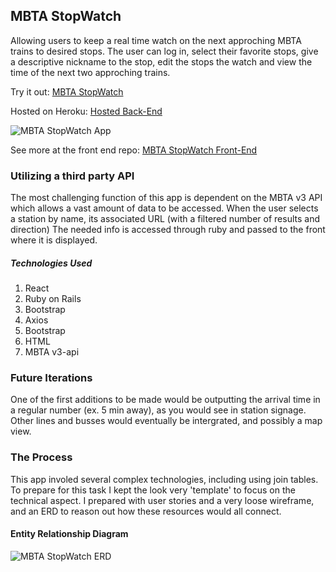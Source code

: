 ## MBTA StopWatch

Allowing users to keep a real time watch on the next approching MBTA trains to desired stops. The user can log in, select their favorite stops, give a descriptive nickname to the stop, edit the stops the watch and view the time of the next two approching trains.

Try it out:
[MBTA StopWatch](https://derekmurphy1993.github.io/MBTA-StopWatch-Front-End/#/)

Hosted on Heroku:
[Hosted Back-End](https://dashboard.heroku.com/apps/mysterious-meadow-86656)

![MBTA StopWatch App](https://i.imgur.com/gCsuQNH.png)




See more at the front end repo:
[MBTA StopWatch Front-End](https://github.com/derekmurphy1993/MBTA-StopWatch-front-End)

### Utilizing a third party API
The most challenging function of this app is dependent on the MBTA v3 API which
allows a vast amount of data to be accessed. When the user selects a station by name, its associated URL (with a filtered number of results and direction) The needed info is accessed through ruby and passed
to the front where it is displayed.

##### Technologies Used
1. React
2. Ruby on Rails
3. Bootstrap
4. Axios
4. Bootstrap
5. HTML
6. MBTA v3-api

### Future Iterations

One of the first additions to be made would be outputting the arrival time in a regular number (ex. 5 min away), as you would see in station signage. Other lines and busses would eventually be intergrated, and possibly a map view.

### The Process
This app involed several complex technologies, including using join tables. To prepare for this task I kept the look very 'template' to focus on the technical aspect. I prepared with user stories and a very loose wireframe, and an ERD to reason out how these resources would all connect.

#### Entity Relationship Diagram

![MBTA StopWatch ERD](https://i.imgur.com/gallery/6TRKxwY)
